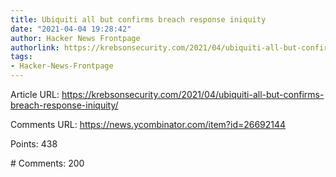 ```yaml
---
title: Ubiquiti all but confirms breach response iniquity
date: "2021-04-04 19:28:42"
author: Hacker News Frontpage
authorlink: https://krebsonsecurity.com/2021/04/ubiquiti-all-but-confirms-breach-response-iniquity/
tags:
- Hacker-News-Frontpage
---
```


<p>Article URL: <a href="https://krebsonsecurity.com/2021/04/ubiquiti-all-but-confirms-breach-response-iniquity/">https://krebsonsecurity.com/2021/04/ubiquiti-all-but-confirms-breach-response-iniquity/</a></p>
<p>Comments URL: <a href="https://news.ycombinator.com/item?id=26692144">https://news.ycombinator.com/item?id=26692144</a></p>
<p>Points: 438</p>
<p># Comments: 200</p>
